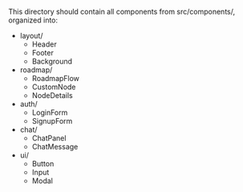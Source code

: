 This directory should contain all components from src/components/, organized into:

- layout/
  - Header
  - Footer
  - Background
- roadmap/
  - RoadmapFlow
  - CustomNode
  - NodeDetails
- auth/
  - LoginForm
  - SignupForm
- chat/
  - ChatPanel
  - ChatMessage
- ui/
  - Button
  - Input
  - Modal